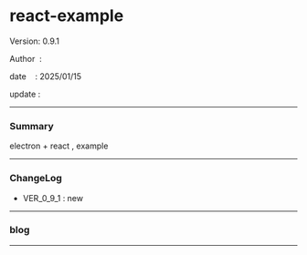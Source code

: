 ﻿# react-example

 Version: 0.9.1

 Author  :

 date    : 2025/01/15

 update  :

***
### Summary

electron + react , example

***
### ChangeLog
* VER_0_9_1 : new

***
### blog 


***

